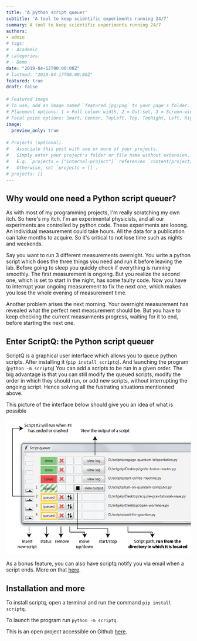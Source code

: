 ```yaml
---
title: 'A python script queuer'
subtitle: 'A tool to keep scientific experiments running 24/7'
summary: A tool to keep scientific experiments running 24/7
authors:
- admin
# tags:
# - Academic
# categories:
# - Demo
date: "2019-04-12T00:00:00Z"
# lastmod: "2019-04-17T00:00:00Z"
featured: true
draft: false

# Featured image
# To use, add an image named `featured.jpg/png` to your page's folder.
# Placement options: 1 = Full column width, 2 = Out-set, 3 = Screen-width
# Focal point options: Smart, Center, TopLeft, Top, TopRight, Left, Right, BottomLeft, Bottom, BottomRight
image:
  preview_only: true

# Projects (optional).
#   Associate this post with one or more of your projects.
#   Simply enter your project's folder or file name without extension.
#   E.g. `projects = ["internal-project"]` references `content/project/deep-learning/index.md`.
#   Otherwise, set `projects = []`.
# projects: []
---
```


Why would one need a Python script queuer?
------------------------------------------

As with most of my programming projects, I'm really scratching my own itch.
So here's my itch.
I'm an experimental physicists, and all our experiments are controlled by python code.
These experiments are looong. 
An individual measurement could take hours.
All the data for a publication can take months to acquire. 
So it's critical to not lose time such as nights and weekends.


Say you want to run 3 different measurements overnight.
You write a python script which does the three things you need and run it before leaving the lab.
Before going to sleep you quickly check if everything is running smoothly.
The first measurement is ongoing.
But you realize the second one, which is set to start in the night, has some faulty code.
Now you have to interrupt your ongoing measurement to fix the next one, which makes you lose the whole evening of measurement time.

Another problem arises the next morning.
Your overnight measurement has revealed what the perfect next measurement should be.
But you have to keep checking the current measurments progress, waiting for it to end, before starting the next one.

Enter ScriptQ: the Python script queuer
------------------------------------------

ScriptQ is a graphical user interface which allows you to queue python scripts.
After installing it (```pip install scriptq```).
And launching the program (```python -m scriptq```)
You can add a scripts to be run in a given order.
The big advantage is that you can still modify the queued scripts, modify the order in which they should run, or add new scripts, without interrupting the ongoing script.
Hence solving all the fustrating situations mentionned above.


This picture of the interface below should give you an idea of what is possible

![alt text](details.png "ScriptQ")

As a bonus feature, you can also have scriptq notify you via email when a script ends.
More on that [here](https://github.com/mgely/scriptq#optional-setting-up-email-notifications).

Installation and more
------------------------------------------

To install scriptq, open a terminal and run the command ``pip install scriptq``.

To launch the program run ``python -m scriptq``.

This is an open project accessible on Github [here](https://github.com/mgely/scriptq).